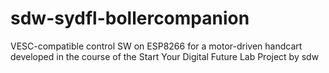 # sdw-sydfl-bollercompanion
VESC-compatible control SW on ESP8266 for a motor-driven handcart developed in the course of the Start Your Digital Future Lab Project by sdw
